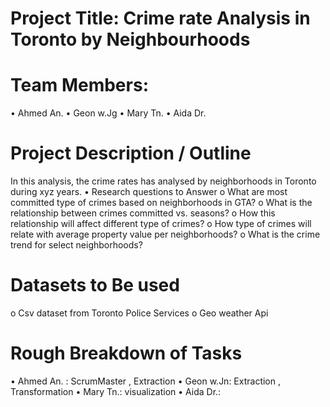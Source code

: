 
# Project Title: Crime rate Analysis in Toronto by Neighbourhoods 
# Team Members:
•	Ahmed An.
•	Geon w.Jg
•	Mary Tn.
•	Aida Dr.

#	Project Description / Outline
In this analysis, the crime rates has analysed by neighborhoods in Toronto during xyz years. 
•	Research questions to Answer
o	What are most committed type of crimes based on neighborhoods in GTA?
o	What is the relationship between crimes committed vs. seasons?
o	How this relationship will affect different type of crimes?
o	How type of crimes will relate with average property value per neighborhoods?
o	What is the crime trend for select neighborhoods?

#	Datasets to Be used
o	Csv dataset from Toronto Police Services
o	Geo weather Api
# Rough Breakdown of Tasks
•	Ahmed An. : ScrumMaster , Extraction
•	Geon w.Jn: Extraction , Transformation
•	Mary Tn.: visualization
•	Aida Dr.:


